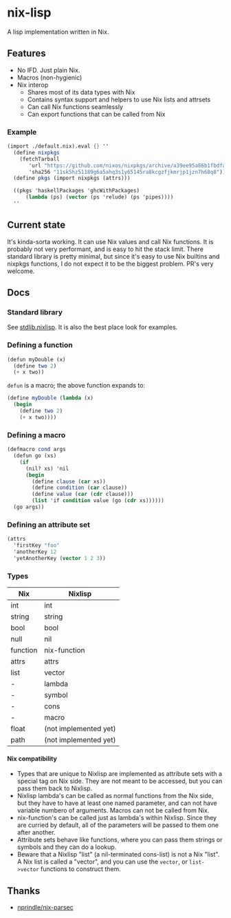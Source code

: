 # nix-lisp

A lisp implementation written in Nix.

## Features

* No IFD. Just plain Nix.
* Macros (non-hygienic)
* Nix interop
  * Shares most of its data types with Nix
  * Contains syntax support and helpers to use Nix lists and attrsets
  * Can call Nix functions seamlessly
  * Can export functions that can be called from Nix

### Example

```scheme
(import ./default.nix).eval {} ''
  (define nixpkgs
    (fetchTarball
       'url "https://github.com/nixos/nixpkgs/archive/a39ee95a86b1fbdfa9edd65f3810b23d82457241.tar.gz"
       'sha256 "11sk5hz51189g6a5ahq3s1y65145ra8kcgzfjkmrjp1jzn7h68q8"))
  (define pkgs (import nixpkgs (attrs)))

  ((pkgs 'haskellPackages 'ghcWithPackages)
      (lambda (ps) (vector (ps 'relude) (ps 'pipes))))
  ''
```

## Current state

It's kinda-sorta working. It can use Nix values and call Nix functions. It is probably not very performant, and is easy to hit the stack limit. There standard library is pretty minimal, but since it's easy to use Nix builtins and nixpkgs functions, I do not expect it to be
the biggest problem. PR's very welcome.

## Docs

### Standard library

See [stdlib.nixlisp](./stdlib.nixlisp). It is also the best place look for examples.

### Defining a function

```scheme
(defun myDouble (x) 
  (define two 2)
  (+ x two))
```

`defun` is a macro; the above function expands to:

```scheme
(define myDouble (lambda (x) 
  (begin
    (define two 2)
    (+ x two))))
```

### Defining a macro

```scheme
(defmacro cond args
  (defun go (xs)
    (if
      (nil? xs) 'nil
      (begin
        (define clause (car xs))
        (define condition (car clause))
        (define value (car (cdr clause)))
        (list 'if condition value (go (cdr xs))))))
  (go args))
```

### Defining an attribute set

```scheme
(attrs
  'firstKey "foo"
  'anotherKey 12
  'yetAnotherKey (vector 1 2 3))
```

### Types

| Nix      | Nixlisp               |
| -------- | --------------------- |
| int      | int                   |
| string   | string                |
| bool     | bool                  |
| null     | nil                   |
| function | nix-function          |
| attrs    | attrs                 |
| list     | vector                |
| -        | lambda                |
| -        | symbol                |
| -        | cons                  |
| -        | macro                 |
| float    | (not implemented yet) |
| path     | (not implemented yet) |

#### Nix compatibility

* Types that are unique to Nixlisp are implemented as attribute sets with a special tag on Nix side. They are not meant to be accessed, but you can pass them back to Nixlisp.
* Nixlisp lambda's can be called as normal functions from the Nix side, but they have to have at least one named parameter, and can not have
variable numbero of arguments. Macros can not be called from Nix.
* nix-function's can be called just as lambda's within Nixlisp. Since they are curried by default, all of the parameters will be passed to them
one after another.
* Attribute sets behave like functions, where you can pass them strings or symbols and they can do a lookup.
* Beware that a Nixlisp "list" (a nil-terminated cons-list) is not a Nix "list". A Nix list is called a "vector", and you can use the `vector`, or `list->vector` functions to construct them.

## Thanks

* [nprindle/nix-parsec](https://github.com/nprindle/nix-parsec)
